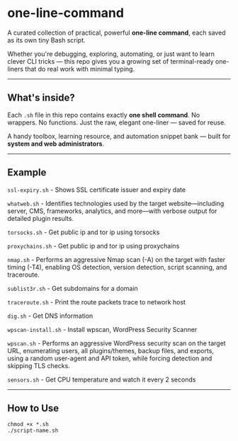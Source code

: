 # one-line-command

A curated collection of practical, powerful **one-line command**, each saved as its own tiny Bash script.

Whether you're debugging, exploring, automating, or just want to learn clever CLI tricks — this repo gives you a growing set of terminal-ready one-liners that do real work with minimal typing.

---

## What's inside?

Each `.sh` file in this repo contains exactly **one shell command**. No wrappers. No functions. Just the raw, elegant one-liner — saved for reuse.

A handy toolbox, learning resource, and automation snippet bank — built for **system and web administrators**.

---

## Example
`ssl-expiry.sh` - Shows SSL certificate issuer and expiry date

`whatweb.sh` - Identifies technologies used by the target website—including server, CMS, frameworks, analytics, and more—with verbose output for detailed plugin results.

`torsocks.sh` - Get public ip and tor ip using torsocks

`proxychains.sh` - Get public ip and tor ip using proxychains

`nmap.sh` - Performs an aggressive Nmap scan (-A) on the target with faster timing (-T4), enabling OS detection, version detection, script scanning, and traceroute.

`sublist3r.sh` - Get subdomains for a domain

`traceroute.sh` - Print the route packets trace to network host

`dig.sh` - Get DNS information

`wpscan-install.sh` - Install wpscan, WordPress Security Scanner

`wpscan.sh` - Performs an aggressive WordPress security scan on the target URL, enumerating users, all plugins/themes, backup files, and exports, using a random user-agent and API token, while forcing detection and skipping TLS checks.

`sensors.sh` - Get CPU temperature and watch it every 2 seconds



---

## How to Use

```
chmod +x *.sh
./script-name.sh
```
